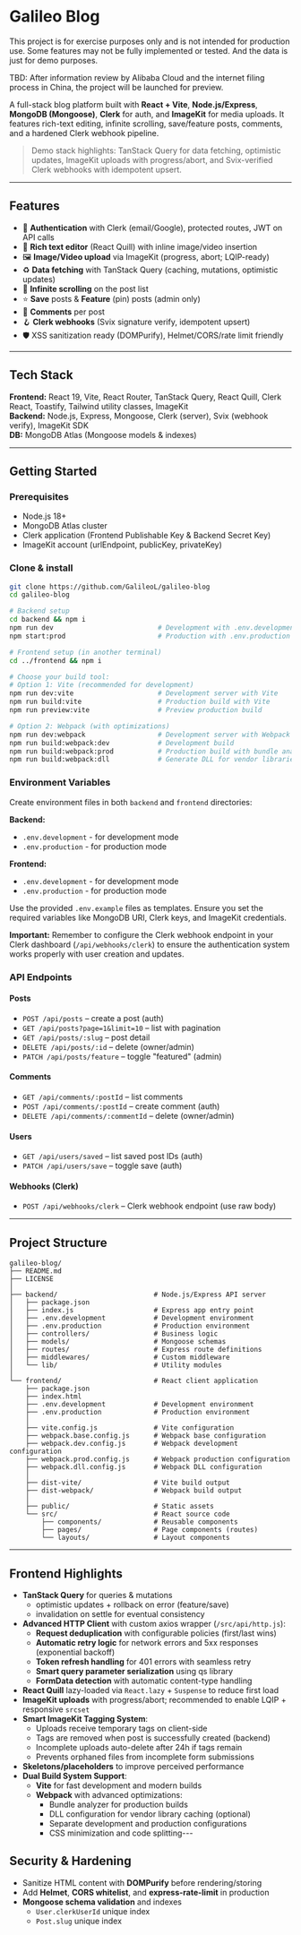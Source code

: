 # Galileo Blog

This project is for exercise purposes only and is not intended for production use.
Some features may not be fully implemented or tested.
And the data is just for demo purposes.

TBD: After information review by Alibaba Cloud and the internet filing process in China, the project will be launched for preview.

A full-stack blog platform built with **React + Vite**, **Node.js/Express**, **MongoDB (Mongoose)**, **Clerk** for auth, and **ImageKit** for media uploads. It features rich-text editing, infinite scrolling, save/feature posts, comments, and a hardened Clerk webhook pipeline.

> Demo stack highlights: TanStack Query for data fetching, optimistic updates, ImageKit uploads with progress/abort, and Svix-verified Clerk webhooks with idempotent upsert.

---

## Features

- 🔐 **Authentication** with Clerk (email/Google), protected routes, JWT on API calls
- 📝 **Rich text editor** (React Quill) with inline image/video insertion
- 🖼️ **Image/Video upload** via ImageKit (progress, abort; LQIP-ready)
- ♻️ **Data fetching** with TanStack Query (caching, mutations, optimistic updates)
- 🔎 **Infinite scrolling** on the post list
- ⭐ **Save** posts & **Feature** (pin) posts (admin only)
- 💬 **Comments** per post
- 🪝 **Clerk webhooks** (Svix signature verify, idempotent upsert)
- 🛡️ XSS sanitization ready (DOMPurify), Helmet/CORS/rate limit friendly

---

## Tech Stack

**Frontend:** React 19, Vite, React Router, TanStack Query, React Quill, Clerk React, Toastify, Tailwind utility classes, ImageKit  
**Backend:** Node.js, Express, Mongoose, Clerk (server), Svix (webhook verify), ImageKit SDK  
**DB:** MongoDB Atlas (Mongoose models & indexes)

---

## Getting Started

### Prerequisites

- Node.js 18+
- MongoDB Atlas cluster
- Clerk application (Frontend Publishable Key & Backend Secret Key)
- ImageKit account (urlEndpoint, publicKey, privateKey)

### Clone & install

```bash
git clone https://github.com/GalileoL/galileo-blog
cd galileo-blog

# Backend setup
cd backend && npm i
npm run dev                          # Development with .env.development
npm start:prod                       # Production with .env.production

# Frontend setup (in another terminal)
cd ../frontend && npm i

# Choose your build tool:
# Option 1: Vite (recommended for development)
npm run dev:vite                     # Development server with Vite
npm run build:vite                   # Production build with Vite
npm run preview:vite                 # Preview production build

# Option 2: Webpack (with optimizations)
npm run dev:webpack                  # Development server with Webpack
npm run build:webpack:dev            # Development build
npm run build:webpack:prod           # Production build with bundle analyzer
npm run build:webpack:dll            # Generate DLL for vendor libraries (optional)
```

### Environment Variables

Create environment files in both `backend` and `frontend` directories:

**Backend:**

- `.env.development` - for development mode
- `.env.production` - for production mode

**Frontend:**

- `.env.development` - for development mode
- `.env.production` - for production mode

Use the provided `.env.example` files as templates. Ensure you set the required variables like MongoDB URI, Clerk keys, and ImageKit credentials.

**Important:** Remember to configure the Clerk webhook endpoint in your Clerk dashboard (`/api/webhooks/clerk`) to ensure the authentication system works properly with user creation and updates.

### API Endpoints

#### Posts

- `POST /api/posts` – create a post (auth)
- `GET /api/posts?page=1&limit=10` – list with pagination
- `GET /api/posts/:slug` – post detail
- `DELETE /api/posts/:id` – delete (owner/admin)
- `PATCH /api/posts/feature` – toggle "featured" (admin)

#### Comments

- `GET /api/comments/:postId` – list comments
- `POST /api/comments/:postId` – create comment (auth)
- `DELETE /api/comments/:commentId` – delete (owner/admin)

#### Users

- `GET /api/users/saved` – list saved post IDs (auth)
- `PATCH /api/users/save` – toggle save (auth)

#### Webhooks (Clerk)

- `POST /api/webhooks/clerk` – Clerk webhook endpoint (use raw body)

---

## Project Structure

```
galileo-blog/
├── README.md
├── LICENSE
│
├── backend/                        # Node.js/Express API server
│   ├── package.json
│   ├── index.js                    # Express app entry point
│   ├── .env.development            # Development environment
│   ├── .env.production             # Production environment
│   ├── controllers/                # Business logic
│   ├── models/                     # Mongoose schemas
│   ├── routes/                     # Express route definitions
│   ├── middlewares/                # Custom middleware
│   └── lib/                        # Utility modules
│
└── frontend/                       # React client application
    ├── package.json
    ├── index.html
    ├── .env.development            # Development environment
    ├── .env.production             # Production environment
    │
    ├── vite.config.js              # Vite configuration
    ├── webpack.base.config.js      # Webpack base configuration
    ├── webpack.dev.config.js       # Webpack development configuration
    ├── webpack.prod.config.js      # Webpack production configuration
    ├── webpack.dll.config.js       # Webpack DLL configuration
    │
    ├── dist-vite/                  # Vite build output
    ├── dist-webpack/               # Webpack build output
    │
    ├── public/                     # Static assets
    └── src/                        # React source code
        ├── components/             # Reusable components
        ├── pages/                  # Page components (routes)
        └── layouts/                # Layout components
```

---

## Frontend Highlights

- **TanStack Query** for queries & mutations
  - optimistic updates + rollback on error (feature/save)
  - invalidation on settle for eventual consistency
- **Advanced HTTP Client** with custom axios wrapper (`/src/api/http.js`):
  - **Request deduplication** with configurable policies (first/last wins)
  - **Automatic retry logic** for network errors and 5xx responses (exponential backoff)
  - **Token refresh handling** for 401 errors with seamless retry
  - **Smart query parameter serialization** using qs library
  - **FormData detection** with automatic content-type handling
- **React Quill** lazy-loaded via `React.lazy` + `Suspense` to reduce first load
- **ImageKit uploads** with progress/abort; recommended to enable LQIP + responsive `srcset`
- **Smart ImageKit Tagging System**:
  - Uploads receive temporary tags on client-side
  - Tags are removed when post is successfully created (backend)
  - Incomplete uploads auto-delete after 24h if tags remain
  - Prevents orphaned files from incomplete form submissions
- **Skeletons/placeholders** to improve perceived performance
- **Dual Build System Support**:
  - **Vite** for fast development and modern builds
  - **Webpack** with advanced optimizations:
    - Bundle analyzer for production builds
    - DLL configuration for vendor library caching (optional)
    - Separate development and production configurations
    - CSS minimization and code splitting---

## Security & Hardening

- Sanitize HTML content with **DOMPurify** before rendering/storing
- Add **Helmet**, **CORS whitelist**, and **express-rate-limit** in production
- **Mongoose schema validation** and indexes
  - `User.clerkUserId` unique index
  - `Post.slug` unique index
